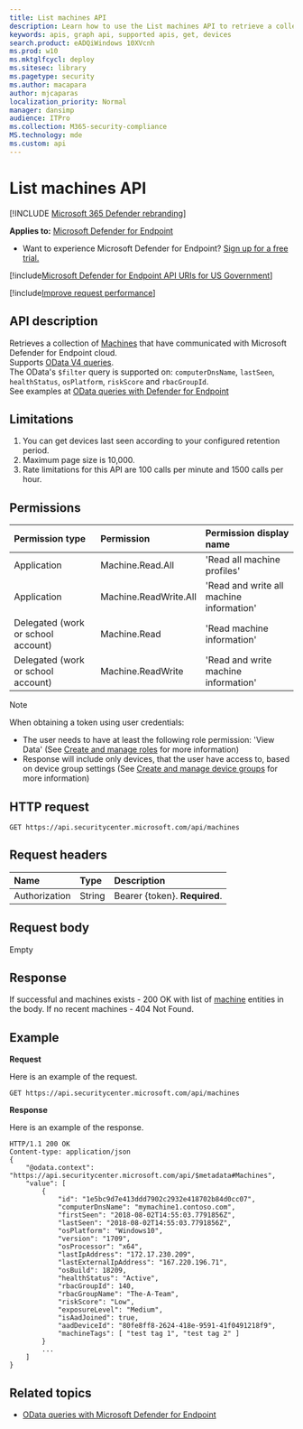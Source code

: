 ```yaml
---
title: List machines API
description: Learn how to use the List machines API to retrieve a collection of machines that have communicated with Microsoft Defender for Endpoint cloud.
keywords: apis, graph api, supported apis, get, devices
search.product: eADQiWindows 10XVcnh
ms.prod: w10
ms.mktglfcycl: deploy
ms.sitesec: library
ms.pagetype: security
ms.author: macapara
author: mjcaparas
localization_priority: Normal
manager: dansimp
audience: ITPro
ms.collection: M365-security-compliance 
MS.technology: mde
ms.custom: api
---
```


# List machines API

[!INCLUDE [Microsoft 365 Defender rebranding](../../includes/microsoft-defender.md)]

**Applies to:** [Microsoft Defender for Endpoint](https://go.microsoft.com/fwlink/?linkid=2154037)

- Want to experience Microsoft Defender for Endpoint? [Sign up for a free trial.](https://www.microsoft.com/microsoft-365/windows/microsoft-defender-atp?ocid=docs-wdatp-exposedapis-abovefoldlink) 

[!include[Microsoft Defender for Endpoint API URIs for US Government](../../includes/microsoft-defender-api-usgov.md)]

[!include[Improve request performance](../../includes/improve-request-performance.md)]

## API description
Retrieves a collection of [Machines](machine.md) that have communicated with  Microsoft Defender for Endpoint cloud.
<br>Supports [OData V4 queries](https://www.odata.org/documentation/).
<br>The OData's `$filter` query is supported on: `computerDnsName`, `lastSeen`, `healthStatus`, `osPlatform`, `riskScore` and `rbacGroupId`.
<br>See examples at [OData queries with Defender for Endpoint](exposed-apis-odata-samples.md)


## Limitations
1. You can get devices last seen according to your configured retention period.
2. Maximum page size is 10,000.
3. Rate limitations for this API are 100 calls per minute and 1500 calls per hour. 


## Permissions

Permission type |	Permission	|	Permission display name
:---|:---|:---
Application |	Machine.Read.All |	'Read all machine profiles'
Application |	Machine.ReadWrite.All |	'Read and write all machine information'
Delegated (work or school account) | Machine.Read | 'Read machine information'
Delegated (work or school account) | Machine.ReadWrite | 'Read and write machine information'

>[!Note]
> When obtaining a token using user credentials:
>- The user needs to have at least the following role permission: 'View Data' (See [Create and manage roles](user-roles.md) for more information)
>- Response will include only devices, that the user have access to, based on device group settings (See [Create and manage device groups](machine-groups.md) for more information)

## HTTP request

```http
GET https://api.securitycenter.microsoft.com/api/machines
```

## Request headers

Name | Type | Description
:---|:---|:---
Authorization | String | Bearer {token}. **Required**.


## Request body
Empty

## Response
If successful and machines exists - 200 OK with list of [machine](machine.md) entities in the body. If no recent machines - 404 Not Found.


## Example

**Request**

Here is an example of the request.

```http
GET https://api.securitycenter.microsoft.com/api/machines
```

**Response**

Here is an example of the response.

```http
HTTP/1.1 200 OK
Content-type: application/json
{
    "@odata.context": "https://api.securitycenter.microsoft.com/api/$metadata#Machines",
    "value": [
        {
            "id": "1e5bc9d7e413ddd7902c2932e418702b84d0cc07",
			"computerDnsName": "mymachine1.contoso.com",
			"firstSeen": "2018-08-02T14:55:03.7791856Z",
			"lastSeen": "2018-08-02T14:55:03.7791856Z",
			"osPlatform": "Windows10",
			"version": "1709",
			"osProcessor": "x64",
			"lastIpAddress": "172.17.230.209",
			"lastExternalIpAddress": "167.220.196.71",
			"osBuild": 18209,
			"healthStatus": "Active",
			"rbacGroupId": 140,
			"rbacGroupName": "The-A-Team",
			"riskScore": "Low",
			"exposureLevel": "Medium",
			"isAadJoined": true,
			"aadDeviceId": "80fe8ff8-2624-418e-9591-41f0491218f9",
			"machineTags": [ "test tag 1", "test tag 2" ]
        }
		...
    ]
}
```

## Related topics
- [OData queries with Microsoft Defender for Endpoint](exposed-apis-odata-samples.md)
